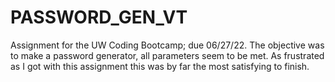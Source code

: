 # PASSWORD_GEN_VT
Assignment for the UW Coding Bootcamp; due 06/27/22. The objective was to make a password generator, all parameters seem to be met. As frustrated as I got with this assignment this was by far the most satisfying to finish.
